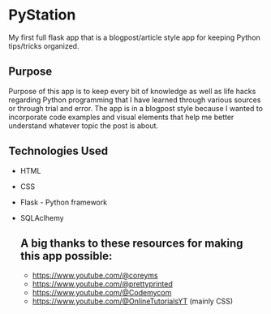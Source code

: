 # PyStation
My first full flask app that is a blogpost/article style app for keeping Python tips/tricks organized.

## Purpose

Purpose of this app is to keep every bit of knowledge as well as life hacks regarding Python programming that I have learned through various sources or through trial and error.  The app is in a blogpost style because I wanted to incorporate code examples and visual elements that help me better understand whatever topic the post is about.

## Technologies Used

- HTML
- CSS
- Flask - Python framework
- SQLAclhemy

  ## A big thanks to these resources for making this app possible:
  - https://www.youtube.com/@coreyms
  - https://www.youtube.com/@prettyprinted
  - https://www.youtube.com/@Codemycom
  - https://www.youtube.com/@OnlineTutorialsYT (mainly CSS)
